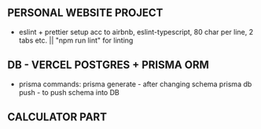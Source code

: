 ## PERSONAL WEBSITE PROJECT

- eslint + prettier setup acc to airbnb, eslint-typescript, 80 char per line, 2 tabs etc. || "npm run lint" for linting

## DB - VERCEL POSTGRES + PRISMA ORM

- prisma commands:
  prisma generate - after changing schema
  prisma db push - to push schema into DB

## CALCULATOR PART
